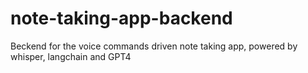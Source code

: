# note-taking-app-backend
Beckend for the voice commands driven note taking app, powered by whisper, langchain and GPT4

